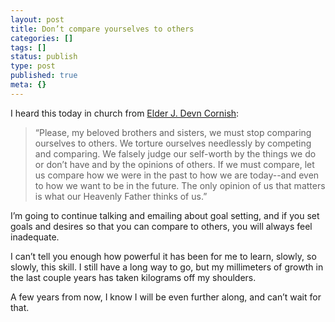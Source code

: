 ```yaml
---
layout: post
title: Don’t compare yourselves to others
categories: []
tags: []
status: publish
type: post
published: true
meta: {}
---
```


I heard this today in church from 
[Elder J. Devn Cornish](https://www.lds.org/study/general-conference/2016/10/am-i-good-enough-will-i-make-it?l=eng):

>“Please, my beloved brothers and sisters, we must stop comparing ourselves to others. We torture ourselves needlessly by competing and comparing. We falsely judge our self-worth by the things we do or don’t have and by the opinions of others. If we must compare, let us compare how we were in the past to how we are today--and even to how we want to be in the future. The only opinion of us that matters is what our Heavenly Father thinks of us.”


I’m going to continue talking and emailing about goal setting, and if you set goals and desires so that you can compare to others, you will always feel inadequate.

I can’t tell you enough how powerful it has been for me to learn, slowly, so slowly, this skill. I still have a long way to go, but my millimeters of growth in the last couple years has taken kilograms off my shoulders.

A few years from now, I know I will be even further along, and can’t wait for that.
